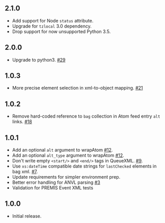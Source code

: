 2.1.0
-----

* Add support for Node `status` attribute.
* Upgrade for `tzlocal` 3.0 dependency.
* Drop support for now unsupported Python 3.5.

2.0.0
-----

* Upgrade to python3. [#29](https://github.com/unt-libraries/codalib/issues/29)

1.0.3
-----

* More precise element selection in xml-to-object mapping. [#21](https://github.com/unt-libraries/codalib/issues/21)

1.0.2
-----

* Remove hard-coded reference to `bag` collection in Atom feed entry `alt` links. [#18](https://github.com/unt-libraries/codalib/issues/18)

1.0.1
-----

* Add an optional `alt` argument to wrapAtom [#12](https://github.com/unt-libraries/codalib/issues/12).
* Add an optional `alt_type` argument to wrapAtom [#12](https://github.com/unt-libraries/codalib/issues/12).
* Don't write empty `<start/>` and `<end/>` tags in QueueXML. [#9](https://github.com/unt-libraries/codalib/issues/9).
* Use `xs:dateTime` compatible date strings for `lastChecked` elements in bag xml. [#7](https://github.com/unt-libraries/codalib/issues/7).
* Update requirements for simpler environment prep.
* Better error handling for ANVL parsing [#3](http://github.com/unt-libraries/codalib/issues/3)
* Validation for PREMIS Event XML tests


1.0.0
-----

* Initial release.

